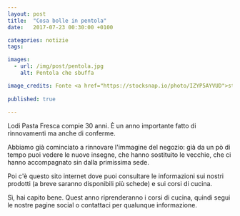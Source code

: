 ```yaml
---
layout: post
title:  "Cosa bolle in pentola"
date:   2017-07-23 00:30:00 +0100

categories: notizie
tags: 

images:
  - url: /img/post/pentola.jpg
    alt: Pentola che sbuffa

image_credits: Fonte <a href="https://stocksnap.io/photo/IZYP5AYVUD">stocksnap.io</a>
    
published: true
    
---
```

Lodi Pasta Fresca compie 30 anni. È un anno importante fatto di rinnovamenti ma anche di conferme.

Abbiamo già cominciato a rinnovare l'immagine del negozio: già da un pò di tempo puoi vedere le nuove insegne, che hanno sostituito le vecchie, che ci hanno accompagnato sin dalla primissima sede.
<!--continua-->

Poi c'è questo sito internet dove puoi consultare le informazioni sui nostri prodotti (a breve saranno disponibili più schede) e sui corsi di cucina.

Sì, hai capito bene. Quest anno riprenderanno i corsi di cucina, quindi segui le nostre pagine social o contattaci per qualunque informazione.